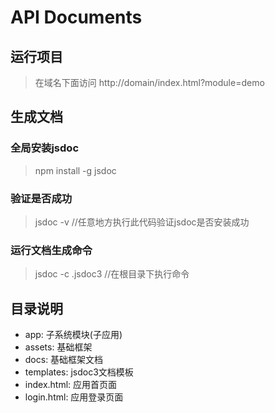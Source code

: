 # API Documents

## 运行项目 ##
> 在域名下面访问 http://domain/index.html?module=demo

## 生成文档 ##

### 全局安装jsdoc ###
> npm install -g jsdoc

### 验证是否成功 ###
> jsdoc -v //任意地方执行此代码验证jsdoc是否安装成功

### 运行文档生成命令 ###
> jsdoc -c .jsdoc3 //在根目录下执行命令

## 目录说明 ##
- app: 子系统模块(子应用)
- assets: 基础框架
- docs: 基础框架文档
- templates: jsdoc3文档模板
- index.html: 应用首页面
- login.html: 应用登录页面

